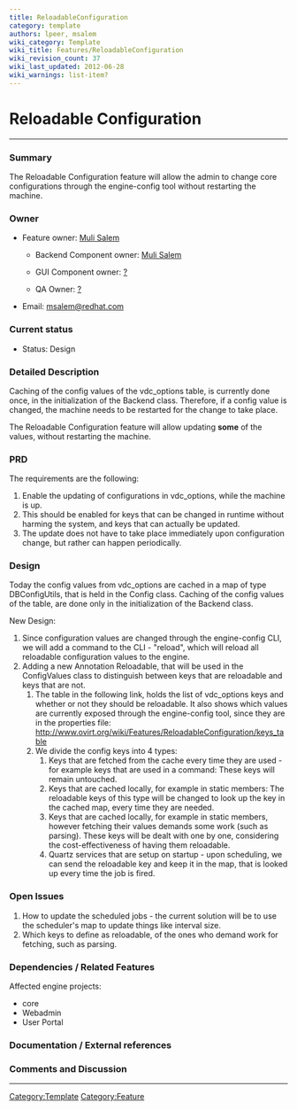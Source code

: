 ```yaml
---
title: ReloadableConfiguration
category: template
authors: lpeer, msalem
wiki_category: Template
wiki_title: Features/ReloadableConfiguration
wiki_revision_count: 37
wiki_last_updated: 2012-06-28
wiki_warnings: list-item?
---
```


# Reloadable Configuration

------------------------------------------------------------------------

### Summary

The Reloadable Configuration feature will allow the admin to change core configurations through the engine-config tool without restarting the machine.

### Owner

*   Feature owner: [ Muli Salem](User:msalem)

    * Backend Component owner: [ Muli Salem](User:msalem)

    * GUI Component owner: [ ?](User:?)

    * QA Owner: [ ?](User:?)

*   Email: msalem@redhat.com

### Current status

*   Status: Design

### Detailed Description

Caching of the config values of the vdc_options table, is currently done once, in the initialization of the Backend class. Therefore, if a config value is changed, the machine needs to be restarted for the change to take place.

The Reloadable Configuration feature will allow updating **some** of the values, without restarting the machine.

### PRD

The requirements are the following:

1.  Enable the updating of configurations in vdc_options, while the machine is up.
2.  This should be enabled for keys that can be changed in runtime without harming the system, and keys that can actually be updated.
3.  The update does not have to take place immediately upon configuration change, but rather can happen periodically.

### Design

Today the config values from vdc_options are cached in a map of type DBConfigUtils, that is held in the Config class. Caching of the config values of the table, are done only in the initialization of the Backend class.

New Design:

1.  Since configuration values are changed through the engine-config CLI, we will add a command to the CLI - "reload", which will reload all reloadable configuration values to the engine.
2.  Adding a new Annotation Reloadable, that will be used in the ConfigValues class to distinguish between keys that are reloadable and keys that are not.
    1.  The table in the following link, holds the list of vdc_options keys and whether or not they should be reloadable. It also shows which values are currently exposed through the engine-config tool, since they are in the properties file: <http://www.ovirt.org/wiki/Features/ReloadableConfiguration/keys_table>
    2.  We divide the config keys into 4 types:
        1.  Keys that are fetched from the cache every time they are used - for example keys that are used in a command: These keys will remain untouched.
        2.  Keys that are cached locally, for example in static members: The reloadable keys of this type will be changed to look up the key in the cached map, every time they are needed.
        3.  Keys that are cached locally, for example in static members, however fetching their values demands some work (such as parsing). These keys will be dealt with one by one, considering the cost-effectiveness of having them reloadable.
        4.  Quartz services that are setup on startup - upon scheduling, we can send the reloadable key and keep it in the map, that is looked up every time the job is fired.

### Open Issues

1.  How to update the scheduled jobs - the current solution will be to use the scheduler's map to update things like interval size.
2.  Which keys to define as reloadable, of the ones who demand work for fetching, such as parsing.

### Dependencies / Related Features

Affected engine projects:

*   core
*   Webadmin
*   User Portal

### Documentation / External references

### Comments and Discussion

------------------------------------------------------------------------

<Category:Template> <Category:Feature>
